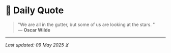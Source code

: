 # 📜 Daily Quote

> "We are all in the gutter, but some of us are looking at the stars. "  
> — **Oscar Wilde**

---

_Last updated: 09 May 2025 ⏳_
